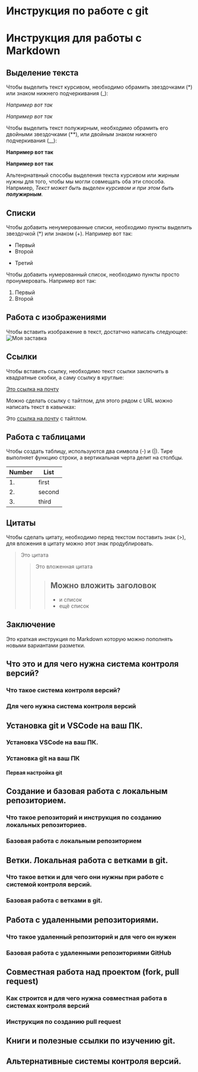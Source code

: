 # Инструкция по работе с git

# Инструкция для работы с Markdown

## Выделение текста

Чтобы выделить текст курсивом, необходимо обрамить звездочками (*) или знаком нижнего подчеркивания (_): 

*Например вот так* 

_Например вот так_

Чтобы выделить текст полужирным, необходимо обрамить его двойными звездочками (**), или двойным знаком нижнего подчеркивания (__):

**Например вот так**

__Например вот так__

Альтенрнатвный способы выделения текста курсивом или жирным нужны для того, чтобы мы могли совмещать оба эти способа. Напрмиер, _Текст может быть выделен курсивом и при этом быть **полужирным**._


## Списки
Чтобы добавить ненумерованные списки, необходимо пункты выделить звездочкой (*) или знаком (+).
Например вот так:
* Первый
* Второй
+ Третий

Чтобы добавить нумерованный список, необходимо пункты просто пронумеровать.
Например вот так:
1. Первый 
2. Второй


## Работа с изображениями

Чтобы вставить изображение в текст, достатчно написать следующее:
![Моя заставка](image.jpg)

## Ссылки

Чтобы вставить ссылку, необходимо текст ссылки заключить в квадратные скобки, а саму ссылку в круглые:

[Это ссылка на почту](http://www.mail.ru)

Можно сделать ссылку с тайтлом, для этого рядом с URL можно написать текст в кавычках:

 Это [ссылка на почту](http://www.mail.ru "MAIL") с тайтлом.



## Работа с таблицами 

Чтобы создать таблицу, используются два символа (-) и (|). Тире выполняет функцию строки, а вертикальная черта делит на столбцы.

| Number | List |
| ------ | ---- |
| 1. | first |
| 2. | second |
| 3. | third |
 

## Цитаты

Чтобы сделать цитату, необходимо перед текстом поставить знак (>), для вложения в цитату можно этот знак продублировать.

> Это цитата
>> Это вложенная цитата
>>> ## Можно вложить заголовок
>>> * и список
>>> * ещё список


## Заключение

Это краткая инструкция по Markdown которую можно пополнять новыми вариантами разметки.

## Что это и для чего нужна система контроля версий?

### Что такое система контроля версий?

### Для чего нужна система контроля версий

## Установка git и VSCode на ваш ПК.

### Установка VSCode на ваш ПК.

### Установка git на ваш ПК

#### Первая настройка git

## Создание и базовая работа с локальным репозиторием.

### Что такое репозиторий и инструкция по созданию локальных репозиториев.

### Базовая работа с локальным репозиторием

## Ветки. Локальная работа с ветками в git.

### Что такое ветки и для чего они нужны при работе с системой контроля версий.

### Базовая работа с ветками в git.

## Работа с удаленными репозиториями.

### Что такое удаленный репозиторий и для чего он нужен

### Базовая работа с удаленными репозиториями GitHub

## Совместная работа над проектом (fork, pull request)

### Как строится и для чего нужна совместная работа в системах контроля версий

### Инструкция по созданию pull request

## Книги и полезные ссылки по изучению git.

## Альтернативные системы контроля версий.
